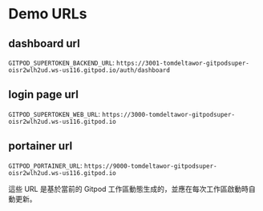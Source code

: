 # Demo URLs

## dashboard url
`GITPOD_SUPERTOKEN_BACKEND_URL`: 
`https://3001-tomdeltawor-gitpodsuper-oisr2wlh2ud.ws-us116.gitpod.io/auth/dashboard`

## login page url
`GITPOD_SUPERTOKEN_WEB_URL`: 
`https://3000-tomdeltawor-gitpodsuper-oisr2wlh2ud.ws-us116.gitpod.io`

## portainer url
`GITPOD_PORTAINER_URL`: 
`https://9000-tomdeltawor-gitpodsuper-oisr2wlh2ud.ws-us116.gitpod.io`


這些 URL 是基於當前的 Gitpod 工作區動態生成的，並應在每次工作區啟動時自動更新。
